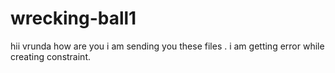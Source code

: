 # wrecking-ball1
hii vrunda how are you i am sending you these files . i am getting error while creating constraint.
